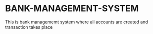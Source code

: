 # BANK-MANAGEMENT-SYSTEM
 This is bank managememt system where all accounts are created and transaction takes place
